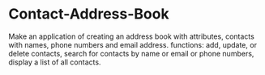 # Contact-Address-Book
Make an application of creating an address book with attributes, contacts with names, phone numbers and email address. functions: add, update, or delete contacts, search for contacts by name or email or phone numbers, display a list of all contacts.